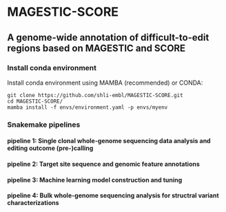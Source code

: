 # MAGESTIC-SCORE
## A genome-wide annotation of difficult-to-edit regions based on MAGESTIC and SCORE

### Install conda environment
Install conda environment using MAMBA (recommended) or CONDA:
```
git clone https://github.com/shli-embl/MAGESTIC-SCORE.git
cd MAGESTIC-SCORE/
mamba install -f envs/environment.yaml -p envs/myenv
```
### Snakemake pipelines
#### pipeline 1: Single clonal whole-genome sequencing data analysis and editing outcome (pre-)calling
#### pipeline 2: Target site sequence and genomic feature annotations
#### pipeline 3: Machine learning model construction and tuning
#### pipeline 4: Bulk whole-genome sequencing analysis for structral variant characterizations
